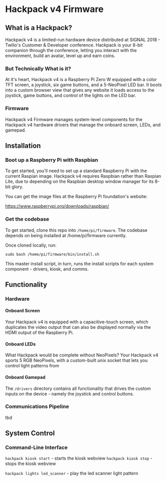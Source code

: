# Hackpack v4 Firmware

## What is a Hackpack?

Hackpack v4 is a limited-run hardware device distributed at SIGNAL 2018 - Twilio's Customer & Developer conference. Hackpack is your 8-bit companion through the conference, letting you interact with the environment, build an avatar, level up and earn coins.

### But Technically What is it?

At it's heart, Hackpack v4 is a Raspberry Pi Zero W equipped with a color TFT screen, a joystick, six game buttons, and a 5-NeoPixel LED bar. It boots into a custom browser view that gives any website it loads access to the joystick, game buttons, and control of the lights on the LED bar.

### Firmware

Hackpack v4 Firmware manages system-level components for the Hackpack v4 hardware drivers that manage the
onboard screen, LEDs, and gamepad.

## Installation

### Boot up a Raspberry Pi with Raspbian

To get started, you'll need to set up a standard Raspberry Pi with the current Raspian image. Hackpack v4 requires Raspbian rather than Raspian Lite, due to depending on the Raspbian desktop window manager for its 8-bit glory.

You can get the image files at the Raspberry Pi foundation's website:

https://www.raspberrypi.org/downloads/raspbian/

### Get the codebase

To get started, clone this repo into `/home/pi/firmware`. The codebase depends on
being installed at /home/pi/firmware currently.

Once cloned locally, run:

`sudo bash /home/pi/firmware/bin/install.sh`

This master install script, in turn, runs the install
scripts for each system component - drivers, kiosk,
and comms.

## Functionality

### Hardware

#### Onboard Screen

Your Hackpack v4 is equipped with a capacitive-touch
screen, which duplicates the video output that can also be displayed normally via the HDMI output of the
Raspberry Pi.

#### Onboard LEDs

What Hackpack would be complete without NeoPixels? Your
Hackpack v4 sports 5 RGB NeoPixels, with a custom-built
unix socket that lets you control light patterns from


####  Onboard Gamepad

The `/drivers` directory contains all functionality
that drives the custom inputs on the device - namely
the joystick and control buttons.


### Communications Pipeline

tbd

## System Control

### Command-Line Interface

`hackpack kiosk start` - starts the kiosk webview
`hackpack kiosk stop` - stops the kiosk webview

`hackpack lights led_scanner` - play the led scanner light pattern
